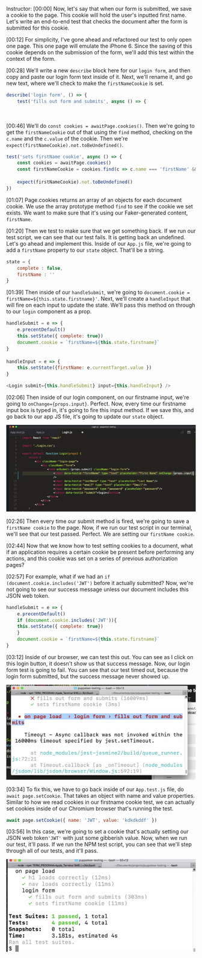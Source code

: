 Instructor: [00:00] Now, let's say that when our form is submitted, we save a cookie to the page. This cookie will hold the user's inputted first name. Let's write an end-to-end test that checks the document after the form is submitted for this cookie.

[00:12] For simplicity, I've gone ahead and refactored our test to only open one page. This one page will emulate the iPhone 6. Since the saving of this cookie depends on the submission of the form, we'll add this test within the context of the form.

[00:28] We'll write a new `describe` block here for our `login form`, and then copy and paste our login form text inside of it. Next, we'll rename it, and go new text, where we'll check to make the `firstNameCookie` is set.

```js
describe('login form', () => {
    test('fills out form and submits', async () => {

    
```

[00:46] We'll do `const cookies = awaitPage.cookies()`. Then we're going to get the `firstNameCookie` out of that using the `find` method, checking on the `c.name` and the `c.value` of the cookie. Then we're `expect(firstNameCookie).not.toBeUndefined()`.

```js
test('sets firstName cookie', async () => {
    const cookies = awaitPage.cookies()
    const firstNameCookie = cookies.find(c => c.name === 'firstName' && c.value === user.firstName)

    expect(firstNameCookie).not.toBeUndefined()
})
```

[01:07] Page.cookies returns an array of an objects for each document cookie. We use the array prototype method `find` to see if the cookie we set exists. We want to make sure that it's using our Faker-generated content, `firstName`.

[01:20] Then we test to make sure that we get something back. If we run our test script, we can see that our test fails. It is getting back an undefined. Let's go ahead and implement this. Inside of our `App.js` file, we're going to add a `firstName` property to our `state` object. That'll be a string.

```js
state = {
    complete : false,
    firstName : ''
}
```

[01:39] Then inside of our `handleSubmit`, we're going to `document.cookie = firstName=${this.state.firstname}'`. Next, we'll create a `handleInput` that will fire on each input to update the state. We'll pass this method on through to our `login` component as a prop.

```js
handleSubmit = e => {
    e.precentDefault()
    this.setState({ complete: true})
    document.cookie = `firstName=${this.state.firstname}`
}

handleInput = e => {
    this.setState({firstName: e.currentTarget.value })
}
```
```js
<Login submit={this.handleSubmit} input={this.handleInput} />
```

[02:06] Then inside of our login component, on our firstname input, we're going to `onChange={props.input}`. Perfect. Now, every time our firstname input box is typed in, it's going to fire this input method. If we save this, and go back to our app JS file, it's going to update our `state` object.

![onChange](../images/react-test-document-cookies-with-puppeteer-onchange.png)

[02:26] Then every time our submit method is fired, we're going to save a `firstName cookie` to the page. Now, if we run our test script in our terminal, we'll see that our test passed. Perfect. We are setting our `firstName cookie`.

[02:44] Now that we know how to test setting cookies to a document, what if an application requires a certain cookie be present before performing any actions, and this cookie was set on a series of previous authorization pages?

[02:57] For example, what if we had an `if (document.cookie.includes('JWT')` before it actually submitted? Now, we're not going to see our success message unless our document includes this JSON web token.

```js
handleSubmit = e => {
    e.precentDefault()
    if (document.cookie.includes('JWT')){
    this.setState({ complete: true})
    }
    document.cookie = `firstName=${this.state.firstname}`
}
```

[03:12] Inside of our browser, we can test this out. You can see as I click on this login button, it doesn't show us that success message. Now, our login form test is going to fail. You can see that our test timed out, because the login form submitted, but the success message never showed up.

![Test Fail](../images/react-test-document-cookies-with-puppeteer-test-fail.png)

[03:34] To fix this, we have to go back inside of our `App.test.js` file, do `await page.setCookie`. That takes an object with name and value properties. Similar to how we read cookies in our firstname cookie test, we can actually set cookies inside of our Chromium browser that's running the test.

```js
await page.setCookie({ name: 'JWT', value: 'kdkdkddf' })
```

[03:56] In this case, we're going to set a cookie that's actually setting our JSON web token`'JWT'` with just some gibberish value. Now, when we run our test, it'll pass. If we run the NPM test script, you can see that we'll step through all of our tests, and it'll pass.

![Test Pass](../images/react-test-document-cookies-with-puppeteer-test-pass.png)
